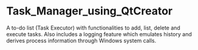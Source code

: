 # Task_Manager_using_QtCreator
A to-do list (Task Executor) with functionalities to add, list, delete and execute tasks. Also includes a logging feature which emulates history and derives process information through Windows system calls.
